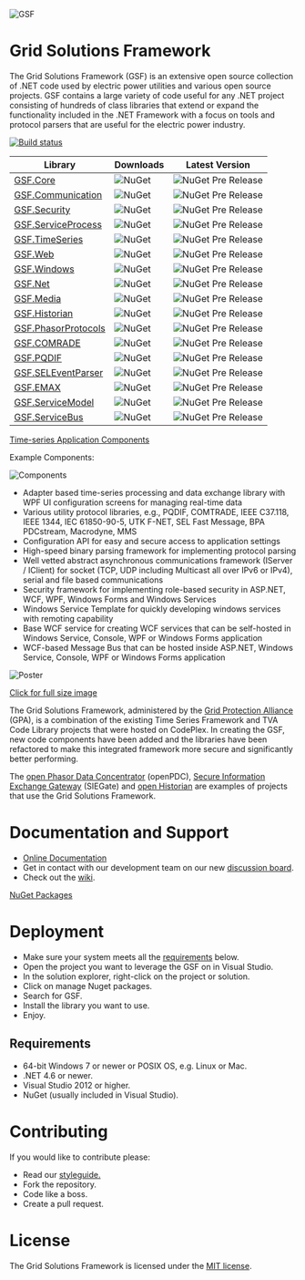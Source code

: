 ![GSF](http://www.gridprotectionalliance.org/images/technology/GSF.png)
# Grid Solutions Framework

The Grid Solutions Framework (GSF) is an extensive open source collection of .NET code used by electric power utilities and various open source projects. GSF contains a large variety of code useful for any .NET project consisting of hundreds of class libraries that extend or expand the functionality included in the .NET Framework with a focus on tools and protocol parsers that are useful for the electric power industry.

[![Build status](https://ci.appveyor.com/api/projects/status/oqyrl84ufu7bbhnm?svg=true)](https://ci.appveyor.com/project/ritchiecarroll/gsf)

| Library | Downloads | Latest  Version |
| --------- | ---------------------- |  ---------------------- |
| [GSF.Core](https://www.gridprotectionalliance.org/NightlyBuilds/GridSolutionsFramework/Help/html/R_Project_GridSolutionsFramework.htm) | ![NuGet](https://img.shields.io/nuget/dt/GSF.Core.svg) | ![NuGet Pre Release](https://img.shields.io/nuget/vpre/GSF.Core.svg) |
| [GSF.Communication](https://www.gridprotectionalliance.org/NightlyBuilds/GridSolutionsFramework/Help/html/N_GSF_Communication.htm) | ![NuGet](https://img.shields.io/nuget/dt/GSF.Communication.svg) | ![NuGet Pre Release](https://img.shields.io/nuget/vpre/GSF.Communication.svg) |
| [GSF.Security](https://www.gridprotectionalliance.org/NightlyBuilds/GridSolutionsFramework/Help/html/N_GSF_Security.htm) | ![NuGet](https://img.shields.io/nuget/dt/GSF.Security.svg) | ![NuGet Pre Release](https://img.shields.io/nuget/vpre/GSF.Security.svg) |
| [GSF.ServiceProcess](https://www.gridprotectionalliance.org/NightlyBuilds/GridSolutionsFramework/Help/html/N_GSF_ServiceProcess.htm) | ![NuGet](https://img.shields.io/nuget/dt/GSF.ServiceProcess.svg) | ![NuGet Pre Release](https://img.shields.io/nuget/vpre/GSF.ServiceProcess.svg) |
| [GSF.TimeSeries](https://www.gridprotectionalliance.org/NightlyBuilds/GridSolutionsFramework/Help/html/R_Project_GridSolutionsFramework.htm) | ![NuGet](https://img.shields.io/nuget/dt/GSF.TimeSeries.svg) | ![NuGet Pre Release](https://img.shields.io/nuget/vpre/GSF.TimeSeries.svg) |
| [GSF.Web](https://www.gridprotectionalliance.org/NightlyBuilds/GridSolutionsFramework/Help/html/R_Project_GridSolutionsFramework.htm) | ![NuGet](https://img.shields.io/nuget/dt/GSF.Web.svg) | ![NuGet Pre Release](https://img.shields.io/nuget/vpre/GSF.Web.svg) |
| [GSF.Windows](https://www.gridprotectionalliance.org/NightlyBuilds/GridSolutionsFramework/Help/html/N_GSF_Windows.htm) | ![NuGet](https://img.shields.io/nuget/dt/GSF.Windows.svg) | ![NuGet Pre Release](https://img.shields.io/nuget/vpre/GSF.Windows.svg) |
| [GSF.Net](https://www.gridprotectionalliance.org/NightlyBuilds/GridSolutionsFramework/Help/html/R_Project_GridSolutionsFramework.htm) | ![NuGet](https://img.shields.io/nuget/dt/GSF.Net.svg) | ![NuGet Pre Release](https://img.shields.io/nuget/vpre/GSF.Net.svg) |
| [GSF.Media](https://www.gridprotectionalliance.org/NightlyBuilds/GridSolutionsFramework/Help/html/R_Project_GridSolutionsFramework.htm) | ![NuGet](https://img.shields.io/nuget/dt/GSF.Media.svg) | ![NuGet Pre Release](https://img.shields.io/nuget/vpre/GSF.Media.svg) |
| [GSF.Historian](https://www.gridprotectionalliance.org/NightlyBuilds/GridSolutionsFramework/Help/html/R_Project_GridSolutionsFramework.htm) | ![NuGet](https://img.shields.io/nuget/dt/GSF.Historian.svg) | ![NuGet Pre Release](https://img.shields.io/nuget/vpre/GSF.Historian.svg) |
| [GSF.PhasorProtocols](https://www.gridprotectionalliance.org/NightlyBuilds/GridSolutionsFramework/Help/html/R_Project_GridSolutionsFramework.htm) | ![NuGet](https://img.shields.io/nuget/dt/GSF.PhasorProtocols.svg) | ![NuGet Pre Release](https://img.shields.io/nuget/vpre/GSF.PhasorProtocols.svg) |
| [GSF.COMRADE](https://www.gridprotectionalliance.org/NightlyBuilds/GridSolutionsFramework/Help/html/N_GSF_COMTRADE.htm) | ![NuGet](https://img.shields.io/nuget/dt/GSF.COMTRADE.svg) | ![NuGet Pre Release](https://img.shields.io/nuget/vpre/GSF.COMTRADE.svg) |
| [GSF.PQDIF](https://www.gridprotectionalliance.org/NightlyBuilds/GridSolutionsFramework/Help/html/R_Project_GridSolutionsFramework.htm) | ![NuGet](https://img.shields.io/nuget/dt/GSF.PQDIF.svg) | ![NuGet Pre Release](https://img.shields.io/nuget/vpre/GSF.PQDIF.svg) |
| [GSF.SELEventParser](https://www.gridprotectionalliance.org/NightlyBuilds/GridSolutionsFramework/Help/html/N_GSF_SELEventParser.htm) | ![NuGet](https://img.shields.io/nuget/dt/GSF.SELEventParser.svg) | ![NuGet Pre Release](https://img.shields.io/nuget/vpre/GSF.SELEventParser.svg) |
| [GSF.EMAX](https://www.gridprotectionalliance.org/NightlyBuilds/GridSolutionsFramework/Help/html/N_GSF_EMAX.htm) | ![NuGet](https://img.shields.io/nuget/dt/GSF.EMAX.svg) | ![NuGet Pre Release](https://img.shields.io/nuget/vpre/GSF.EMAX.svg) |
| [GSF.ServiceModel](https://www.gridprotectionalliance.org/NightlyBuilds/GridSolutionsFramework/Help/html/N_GSF_ServiceModel.htm) | ![NuGet](https://img.shields.io/nuget/dt/GSF.ServiceModel.svg) | ![NuGet Pre Release](https://img.shields.io/nuget/vpre/GSF.ServiceModel.svg) |
| [GSF.ServiceBus](https://www.gridprotectionalliance.org/NightlyBuilds/GridSolutionsFramework/Help/html/N_GSF_ServiceBus.htm) | ![NuGet](https://img.shields.io/nuget/dt/GSF.ServiceBus.svg) | ![NuGet Pre Release](https://img.shields.io/nuget/vpre/GSF.ServiceBus.svg) |

[Time-series Application Components](http://www.gridprotectionalliance.org/docs/products/gsf/tsl-components-2015.pdf)

Example Components:

![Components](http://raw.github.com/GridProtectionAlliance/gsf/master/Source/Documentation/Images/GSF%20components%20(small).png)

* Adapter based time-series processing and data exchange library with WPF UI configuration screens for managing real-time data
* Various utility protocol libraries, e.g., PQDIF, COMTRADE, IEEE C37.118, IEEE 1344, IEC 61850-90-5, UTK F-NET, SEL Fast Message, BPA PDCstream, Macrodyne, MMS
* Configuration API for easy and secure access to application settings
* High-speed binary parsing framework for implementing protocol parsing
* Well vetted abstract asynchronous communications framework (IServer / IClient) for socket (TCP, UDP including Multicast all over IPv6 or IPv4), serial and file based communications
* Security framework for implementing role-based security in ASP.NET, WCF, WPF, Windows Forms and Windows Services
* Windows Service Template for quickly developing windows services with remoting capability
* Base WCF service for creating WCF services that can be self-hosted in Windows Service, Console, WPF or Windows Forms application
* WCF-based Message Bus that can be hosted inside ASP.NET, Windows Service, Console, WPF or Windows Forms application

![Poster](http://raw.github.com/GridProtectionAlliance/gsf/master/Source/Documentation/Images/GSF%20Poster%20(small).png)

[Click for full size image](http://raw.github.com/GridProtectionAlliance/gsf/master/Source/Documentation/Images/GSF%20Poster%20(4x3).png)

The Grid Solutions Framework, administered by the [Grid Protection Alliance](https://www.gridprotectionalliance.org/) (GPA), is a combination of the existing Time Series Framework and TVA Code Library projects that were hosted on CodePlex.  In creating the GSF, new code components have been added and the libraries have been refactored to make this integrated framework more secure and significantly better performing.

The [open Phasor Data Concentrator](https://github.com/GridProtectionAlliance/openPDC) (openPDC), [Secure Information Exchange Gateway](https://github.com/GridProtectionAlliance/SIEGate) (SIEGate) and [open Historian](https://github.com/GridProtectionAlliance/openHistorian) are examples of projects that use the Grid Solutions Framework.

# Documentation and Support

* [Online Documentation](https://www.gridprotectionalliance.org/NightlyBuilds/GridSolutionsFramework/Help/)
* Get in contact with our development team on our new [discussion board](http://discussions.gridprotectionalliance.org/c/gpa-products/gsf).
* Check out the [wiki](https://gridprotectionalliance.org/wiki/doku.php?id=gsf:overview).

[NuGet Packages](https://www.nuget.org/packages?q=%22Grid+Solutions+Framework%22)

# Deployment

* Make sure your system meets all the [requirements](#requirements) below.
* Open the project you want to leverage the GSF on in Visual Studio.
* In the solution explorer, right-click on the project or solution.
* Click on manage Nuget packages.
* Search for GSF.
* Install the library you want to use.
* Enjoy.


## Requirements

* 64-bit Windows 7 or newer or POSIX OS, e.g. Linux or Mac.
* .NET 4.6 or newer.
* Visual Studio 2012 or higher.
* NuGet (usually included in Visual Studio).

# Contributing
If you would like to contribute please:

* Read our [styleguide.](https://www.gridprotectionalliance.org/docs/GPA_Coding_Guidelines_2011_03.pdf)
* Fork the repository.
* Code like a boss.
* Create a pull request.
 
# License
The Grid Solutions Framework is licensed under the [MIT license](https://opensource.org/licenses/MIT).
